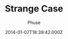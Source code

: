 ---
title: Strange Case
github: 'https://github.com/thephuse/strange_case'
demo: 'http://thephuse.github.io/strange_case/'
author: Phuse
ssg:
  - Jekyll
cms:
  - No Cms
date: 2014-01-07T18:39:42.000Z
github_branch: gh-pages
description: A theme for Jekyll
stale: true
---